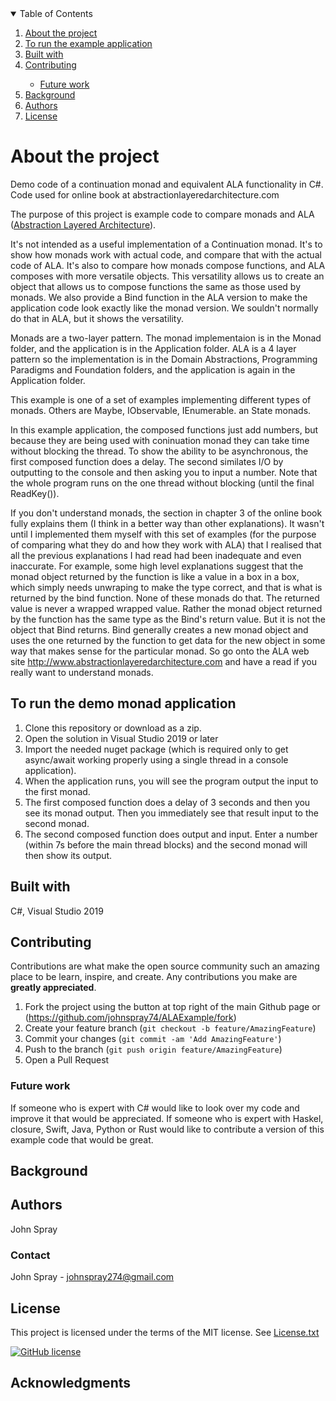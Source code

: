 <details open="open">
  <summary>Table of Contents</summary>
  <ol>
    <li><a href="#about-the-project">About the project</a></li>
    <li><a href="#To-run-the-example-application">To run the example application</a></li>
    <li><a href="#Built-with">Built with</a></li>
    <li><a href="#contributing">Contributing</a></li>
    <ul>
        <li><a href="#Future-work">Future work</a></li>
    </ul>
    <li><a href="#background">Background</a></li>
    <li><a href="#Authors">Authors</a></li>
    <li><a href="#license">License</a></li>
  </ol>
</details>


# About the project

Demo code of a continuation monad and equivalent ALA functionality in C#. Code used for online book at abstractionlayeredarchitecture.com 

The purpose of this project is example code to compare monads and ALA ([Abstraction Layered Architecture](AbstractionLayeredArchitecture.md)).

It's not intended as a useful implementation of a Continuation monad.
It's to show how monads work with actual code, and compare that with the actual code of ALA.
It's also to compare how monads compose functions, and ALA composes with more versatile objects. This versatility allows us to create an object that allows us to compose functions the same as those used by monads. We also provide a Bind function in the ALA version to make the application code look exactly like the monad version. We souldn't normally do that in ALA, but it shows the versatility.

Monads are a two-layer pattern. The monad implementaion is in the Monad folder, and the application is in the Application folder.
ALA is a 4 layer pattern so the implementation is in the Domain Abstractions, Programming Paradigms and Foundation folders, and the application is again in the Application folder.

This example is one of a set of examples implementing different types of monads. Others are Maybe, IObservable, IEnumerable. an State monads.

In this example application, the composed functions just add numbers, but because they are being used with coninuation monad they can take time without blocking the thread. To show the ability to be asynchronous, the first composed function does a delay. The second similates I/O by outputting to the console and then asking you to input a number. Note that the whole program runs on the one thread without blocking (until the final ReadKey()).

If you don't understand monads, the section in chapter 3 of the online book fully explains them (I think in a better way than other explanations).
It wasn't until I implemented them myself with this set of examples (for the purpose of comparing what they do and how they work with ALA) that
I realised that all the previous explanations I had read had been inadequate and even inaccurate. For example, some high level explanations suggest that the monad object returned by the function is like a value in a box in a box, which simply needs unwraping to make the type correct, and that is what is returned by the bind function. None of these monads do that. The returned value is never a wrapped wrapped value. Rather the monad object returned by the function has the same type as the Bind's return value. But it is not the object that Bind returns. Bind generally creates a new monad object and uses the one returned by the function to get data for the new object in some way that makes sense for the particular monad. So go onto the ALA  web site <http://www.abstractionlayeredarchitecture.com> and have a read if you really want to understand monads. 

  
## To run the demo monad application

1. Clone this repository or download as a zip.
2. Open the solution in Visual Studio 2019 or later
3. Import the needed nuget package (which is required only to get async/await working properly using a single thread in a console application).
4. When the application runs, you will see the program output the input to the first monad.
5. The first composed function does a delay of 3 seconds and then you see its monad output. Then you immediately see that result input to the second monad.
6. The second composed function does output and input. Enter a number (within 7s before the main thread blocks) and the second monad will then show its output.


## Built with

C#, Visual Studio 2019


## Contributing

Contributions are what make the open source community such an amazing place to be learn, inspire, and create. Any contributions you make are **greatly appreciated**.

1. Fork the project using the button at top right of the main Github page or (<https://github.com/johnspray74/ALAExample/fork>)
2. Create your feature branch (`git checkout -b feature/AmazingFeature`)
3. Commit your changes (`git commit -am 'Add AmazingFeature'`)
4. Push to the branch (`git push origin feature/AmazingFeature`)
5. Open a Pull Request


### Future work

If someone who is expert with C# would like to look over my code and improve it that would be appreciated.
If someone who is expert with Haskel, closure, Swift, Java, Python or Rust would like to contribute a version of this example code that would be great.

## Background


## Authors

John Spray

### Contact

John Spray - johnspray274@gmail.com



## License

This project is licensed under the terms of the MIT license. See [License.txt](License.txt)

[![GitHub license](https://img.shields.io/github/license/johnspray74/ALAExample)](https://github.com/johnspray74/ALAExample/blob/master/License.txt)

## Acknowledgments


